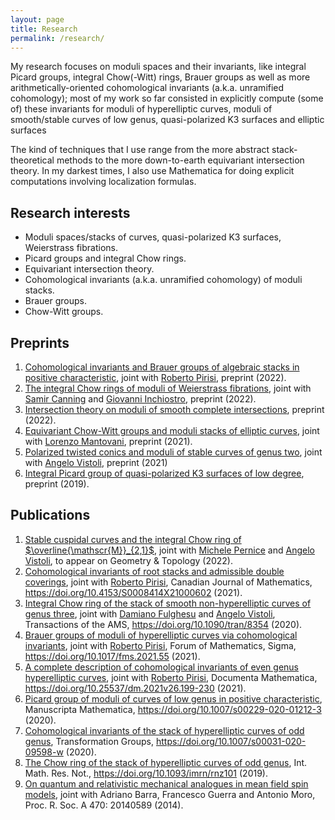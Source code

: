 ```yaml
---
layout: page
title: Research
permalink: /research/
---
```



<script>
MathJax = {
  tex: {
    inlineMath: [['$', '$'], ['\\(', '\\)']]
  },
  svg: {
    fontCache: 'global'
  }
};
</script>
<script type="text/javascript" id="MathJax-script" async
  src="https://cdn.jsdelivr.net/npm/mathjax@3/es5/tex-svg.js">
</script>

<script type="text/javascript" id="MathJax-script" async
  src="https://cdn.jsdelivr.net/npm/mathjax@3/es5/tex-svg.js">
</script>
 

My research focuses on moduli spaces and their invariants, like integral Picard groups, integral Chow(-Witt) rings, Brauer groups as well as more arithmetically-oriented cohomological invariants (a.k.a. unramified cohomology); most of my work so far consisted in explicitly compute (some of) these invariants for moduli of hyperelliptic curves, moduli of smooth/stable curves of low genus, quasi-polarized K3 surfaces and elliptic surfaces

The kind of techniques that I use range from the more abstract stack-theoretical methods to the more down-to-earth equivariant intersection theory. In my darkest times, I also use Mathematica for doing explicit computations involving localization formulas.

## Research interests

- Moduli spaces/stacks of curves, quasi-polarized K3 surfaces, Weierstrass fibrations.
- Picard groups and integral Chow rings.
- Equivariant intersection theory.
- Cohomological invariants (a.k.a. unramified cohomology) of moduli stacks.
- Brauer groups.
- Chow-Witt groups.

## Preprints
1. [Cohomological invariants and Brauer groups of algebraic stacks in positive characteristic](https://arxiv.org/abs/2207.08792), joint with [Roberto Pirisi](https://people.kth.se/~pirisi/), preprint (2022).
2. [The integral Chow rings of moduli of Weierstrass fibrations](https://arxiv.org/abs/2204.05524), joint with [Samir Canning](https://mathweb.ucsd.edu/~srcannin/) and [Giovanni Inchiostro](https://sites.math.washington.edu/~ginchios/), preprint (2022).
3. [Intersection theory on moduli of smooth complete intersections](https://arxiv.org/abs/2201.06024), preprint (2022).
4. [Equivariant Chow-Witt groups and moduli stacks of elliptic curves](https://arxiv.org/abs/2107.02305), joint with [Lorenzo Mantovani](http://user.math.uzh.ch/mantovani/index.html), preprint (2021).
5. [Polarized twisted conics and moduli of stable curves of genus two](https://arxiv.org/abs/2103.13204), joint with [Angelo Vistoli](http://homepage.sns.it/vistoli/), preprint (2021)
6. [Integral Picard group of quasi-polarized K3 surfaces of low degree](https://arxiv.org/abs/1910.08758), preprint (2019).

## Publications

1. [Stable cuspidal curves and the integral Chow ring of $\overline{\mathscr{M}}_{2,1}$](https://arxiv.org/abs/2108.03680), joint with [Michele Pernice](https://www.sns.it/en/persona/michele-pernice) and [Angelo Vistoli](http://homepage.sns.it/vistoli/), to appear on Geometry & Topology (2022).
2. [Cohomological invariants of root stacks and admissible double coverings](https://arxiv.org/abs/2009.07671), joint with [Roberto Pirisi](https://people.kth.se/~pirisi/), Canadian Journal of Mathematics, https://doi.org/10.4153/S0008414X21000602 (2021).
3. [Integral Chow ring of the stack of smooth non-hyperelliptic curves of genus three](https://arxiv.org/abs/2004.00052), joint with [Damiano Fulghesu](http://web.mnstate.edu/fulghesu/index.html) and [Angelo Vistoli](http://homepage.sns.it/vistoli/), Transactions of the AMS, https://doi.org/10.1090/tran/8354 (2020).
4. [Brauer groups of moduli of hyperelliptic curves via cohomological invariants](https://arxiv.org/abs/2002.11065), joint with [Roberto Pirisi](https://people.kth.se/~pirisi/), Forum of Mathematics, Sigma, https://doi.org/10.1017/fms.2021.55 (2021).
5. [A complete description of cohomological invariants of even genus hyperelliptic curves](https://arxiv.org/abs/1911.04005), joint with [Roberto Pirisi](https://people.kth.se/~pirisi/), Documenta Mathematica, https://doi.org/10.25537/dm.2021v26.199-230 (2021).
6. [Picard group of moduli of curves of low genus in positive characteristic](https://arxiv.org/abs/1812.01913), Manuscripta Mathematica, https://doi.org/10.1007/s00229-020-01212-3 (2020).
7. [Cohomological invariants of the stack of hyperelliptic curves of odd genus](https://arxiv.org/abs/1804.02216), Transformation Groups, https://doi.org/10.1007/s00031-020-09598-w (2020).
8. [The Chow ring of the stack of hyperelliptic curves of odd genus](https://arxiv.org/abs/1802.04519), Int. Math. Res. Not., https://doi.org/10.1093/imrn/rnz101 (2019).
9. [On quantum and relativistic mechanical analogues in mean field spin models](https://arxiv.org/abs/1407.5009), joint with Adriano Barra, Francesco Guerra and Antonio Moro, Proc. R. Soc. A 470: 20140589 (2014).
